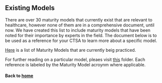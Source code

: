 ## Existing Models

There are over 30 maturity models that currently exist that are relevant to healthcare, however none of them are in a comprehensive document, until now. We have created this list to include maturity models that have been noted for their importance by experts in the field. The document below is to be used as a reference for your CTSA to learn more about a specific model. 

[Here](https://docs.google.com/document/d/1Zj1owDXyIQOijKCeOWUwEZWvjZ4Ka89SMIBMgKFtnmQ) is a list of Maturity Models that are currently beig practiced.

For further reading on a particular model, pleaes visit [this](https://drive.google.com/drive/u/0/folders/1DSD_NYqBRJeim05EEbjbPeQnBRdk7rjp) folder. Each reference is labeled by the Maturity Model acroynm where applicable.


#### Back to [home](https://data2health.github.io/maturity-model/)
